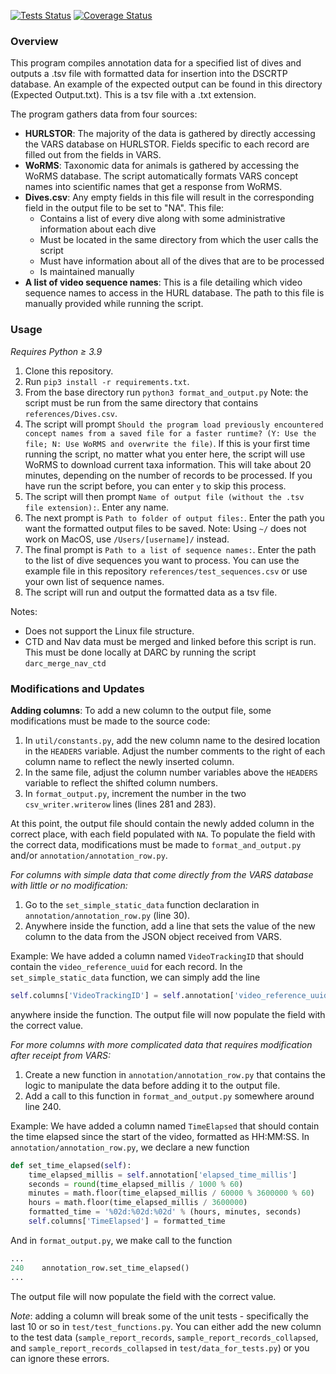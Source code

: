 [![Tests Status](https://darc-uhm.github.io/format-dscrtp/junit/junit.svg)](https://darc-uhm.github.io/format-dscrtp/junit/report.html)
[![Coverage Status](https://darc-uhm.github.io/format-dscrtp/coverage/coverage.svg)](https://darc-uhm.github.io/format-dscrtp/coverage/)

### Overview

This program compiles annotation data for a specified list of dives and outputs a .tsv file with formatted data for insertion into the DSCRTP database. An example of the expected output can be found in this directory (Expected Output.txt). This is a tsv file with a .txt extension.

The program gathers data from four sources:
- **HURLSTOR**: The majority of the data is gathered by directly accessing the VARS database on HURLSTOR. Fields specific to each record are filled out from the fields in VARS.
- **WoRMS**: Taxonomic data for animals is gathered by accessing the WoRMS database. The script automatically formats VARS concept names into scientific names that get a response from WoRMS. 
- **Dives.csv**: Any empty fields in this file will result in the corresponding field in the output file to be set to "NA". This file:
  - Contains a list of every dive along with some administrative information about each dive
  - Must be located in the same directory from which the user calls the script
  - Must have information about all of the dives that are to be processed
  - Is maintained manually
- **A list of video sequence names**: This is a file detailing which video sequence names to access in the HURL database. The path to this file is manually provided while running the script.

### Usage

_Requires Python ≥ 3.9_

1. Clone this repository.
2. Run `pip3 install -r requirements.txt`.
3. From the base directory run `python3 format_and_output.py` Note: the script must be run from the same directory that contains `references/Dives.csv`.
4. The script will prompt `Should the program load previously encountered concept names from a saved file for a faster runtime?
(Y: Use the file; N: Use WoRMS and overwrite the file)`. If this is your first time running the script, no matter what you enter here, the script will use WoRMS to download current taxa information. This will take about 20 minutes, depending on the number of records to be processed. If you have run the script before, you can enter `y` to skip this process.
5. The script will then prompt `Name of output file (without the .tsv file extension):`. Enter any name.
6. The next prompt is `Path to folder of output files:`. Enter the path you want the formatted output files to be saved. Note: Using `~/` does not work on MacOS, use `/Users/[username]/` instead.
7. The final prompt is `Path to a list of sequence names:`. Enter the path to the list of dive sequences you want to process. You can use the example file in this repository `references/test_sequences.csv` or use your own list of sequence names.
8. The script will run and output the formatted data as a tsv file.

Notes: 
- Does not support the Linux file structure.
- CTD and Nav data must be merged and linked before this script is run. This must be done locally at DARC by running the script `darc_merge_nav_ctd`

### Modifications and Updates

**Adding columns**: To add a new column to the output file, some modifications must be made to the source code:

1. In `util/constants.py`, add the new column name to the desired location in the `HEADERS` variable. Adjust the number comments to the right of each column name to reflect the newly inserted column. 
2. In the same file, adjust the column number variables above the `HEADERS` variable to reflect the shifted column numbers.
3. In `format_output.py`, increment the number in the two `csv_writer.writerow` lines (lines 281 and 283).

At this point, the output file should contain the newly added column in the correct place, with each field populated with `NA`. To populate the field with the correct data, modifications must be made to `format_and_output.py` and/or `annotation/annotation_row.py`.

_For columns with simple data that come directly from the VARS database with little or no modification:_ 

1. Go to the `set_simple_static_data` function declaration in `annotation/annotation_row.py` (line 30).
2. Anywhere inside the function, add a line that sets the value of the new column to the data from the JSON object received from VARS.

Example: We have added a column named `VideoTrackingID` that should contain the `video_reference_uuid` for each record. In the `set_simple_static_data` function, we can simply add the line 
```python
self.columns['VideoTrackingID'] = self.annotation['video_reference_uuid']
```
anywhere inside the function. The output file will now populate the field with the correct value.

_For more columns with more complicated data that requires modification after receipt from VARS:_

1. Create a new function in `annotation/annotation_row.py` that contains the logic to manipulate the data before adding it to the output file.
2. Add a call to this function in `format_and_output.py` somewhere around line 240.

Example: We have added a column named `TimeElapsed` that should contain the time elapsed since the start of the video, formatted as HH:MM:SS. In `annotation/annotation_row.py`, we declare a new function

```python
def set_time_elapsed(self):
    time_elapsed_millis = self.annotation['elapsed_time_millis']
    seconds = round(time_elapsed_millis / 1000 % 60)
    minutes = math.floor(time_elapsed_millis / 60000 % 3600000 % 60)
    hours = math.floor(time_elapsed_millis / 3600000)
    formatted_time = '%02d:%02d:%02d' % (hours, minutes, seconds)
    self.columns['TimeElapsed'] = formatted_time
```

And in `format_output.py`, we make call to the function

```python
...
240    annotation_row.set_time_elapsed()
...
```

The output file will now populate the field with the correct value.

_Note_: adding a column will break some of the unit tests - specifically the last 10 or so in `test/test_functions.py`. You can either add the new column to the test data (`sample_report_records`, `sample_report_records_collapsed`, and `sample_report_records_collapsed` in `test/data_for_tests.py`) or you can ignore these errors.
